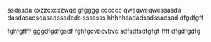asdasda
cxzzcxcxzwqe
gfgggg
cccccc
qweqweqwessasda
dasdasadsdasadssadads
sssssss
hhhhhsadadsadssadsad
dfgdfgff

fghfgffff
gggdfgdfgsdf
fghfgcvbcvbvc
sdfsdfsdfgfgf
ffff
dfgdfgdfg
